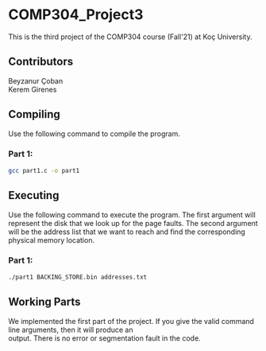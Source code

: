# COMP304_Project3

This is the third project of the COMP304 course (Fall'21) at Koç University.

## Contributors
Beyzanur Çoban\
Kerem Girenes

## Compiling

Use the following command to compile the program. 

### Part 1:
```bash
gcc part1.c -o part1
```

## Executing

Use the following command to execute the program. The first argument will represent the disk that we look up for the
page faults. The second argument will be the address list that we want to reach and find the corresponding physical memory location.

### Part 1:
```bash
./part1 BACKING_STORE.bin addresses.txt
```

## Working Parts

We implemented the first part of the project. If you give the valid command line arguments, then it will produce an\
output. There is no error or segmentation fault in the code. 

